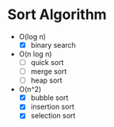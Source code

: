 # Sort Algorithm
- O(log n)
  - [x] binary search
- O(n log n)
  - [ ] quick sort
  - [ ] merge sort
  - [ ] heap sort
- O(n^2)
  - [x] bubble sort
  - [x] insertion sort
  - [x] selection sort
